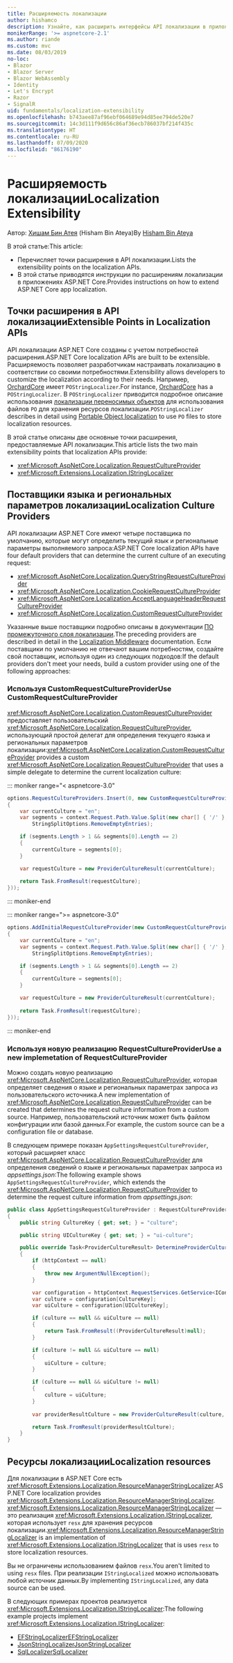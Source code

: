 ```yaml
---
title: Расширяемость локализации
author: hishamco
description: Узнайте, как расширить интерфейсы API локализации в приложениях ASP.NET Core.
monikerRange: '>= aspnetcore-2.1'
ms.author: riande
ms.custom: mvc
ms.date: 08/03/2019
no-loc:
- Blazor
- Blazor Server
- Blazor WebAssembly
- Identity
- Let's Encrypt
- Razor
- SignalR
uid: fundamentals/localization-extensibility
ms.openlocfilehash: b743aee87af96ebf064689e94d85ee794de520e7
ms.sourcegitcommit: 14c3d111f9d656c86af36ecb786037bf214f435c
ms.translationtype: HT
ms.contentlocale: ru-RU
ms.lasthandoff: 07/09/2020
ms.locfileid: "86176190"
---
```

# <a name="localization-extensibility"></a><span data-ttu-id="2dbfc-103">Расширяемость локализации</span><span class="sxs-lookup"><span data-stu-id="2dbfc-103">Localization Extensibility</span></span>

<span data-ttu-id="2dbfc-104">Автор: [Хишам Бин Атея](https://github.com/hishamco) (Hisham Bin Ateya)</span><span class="sxs-lookup"><span data-stu-id="2dbfc-104">By [Hisham Bin Ateya](https://github.com/hishamco)</span></span>

<span data-ttu-id="2dbfc-105">В этой статье:</span><span class="sxs-lookup"><span data-stu-id="2dbfc-105">This article:</span></span>

* <span data-ttu-id="2dbfc-106">Перечисляет точки расширения в API локализации.</span><span class="sxs-lookup"><span data-stu-id="2dbfc-106">Lists the extensibility points on the localization APIs.</span></span>
* <span data-ttu-id="2dbfc-107">В этой статье приводятся инструкции по расширениям локализации в приложениях ASP.NET Core.</span><span class="sxs-lookup"><span data-stu-id="2dbfc-107">Provides instructions on how to extend ASP.NET Core app localization.</span></span>

## <a name="extensible-points-in-localization-apis"></a><span data-ttu-id="2dbfc-108">Точки расширения в API локализации</span><span class="sxs-lookup"><span data-stu-id="2dbfc-108">Extensible Points in Localization APIs</span></span>

<span data-ttu-id="2dbfc-109">API локализации ASP.NET Core созданы с учетом потребностей расширения.</span><span class="sxs-lookup"><span data-stu-id="2dbfc-109">ASP.NET Core localization APIs are built to be extensible.</span></span> <span data-ttu-id="2dbfc-110">Расширяемость позволяет разработчикам настраивать локализацию в соответствии со своими потребностями.</span><span class="sxs-lookup"><span data-stu-id="2dbfc-110">Extensibility allows developers to customize the localization according to their needs.</span></span> <span data-ttu-id="2dbfc-111">Например, [OrchardCore](https://github.com/orchardCMS/OrchardCore/) имеет `POStringLocalizer`.</span><span class="sxs-lookup"><span data-stu-id="2dbfc-111">For instance, [OrchardCore](https://github.com/orchardCMS/OrchardCore/) has a `POStringLocalizer`.</span></span> <span data-ttu-id="2dbfc-112">В `POStringLocalizer` приводится подробное описание использования [локализации переносимых объектов](xref:fundamentals/portable-object-localization) для использования файлов `PO` для хранения ресурсов локализации.</span><span class="sxs-lookup"><span data-stu-id="2dbfc-112">`POStringLocalizer` describes in detail using [Portable Object localization](xref:fundamentals/portable-object-localization) to use `PO` files to store localization resources.</span></span>

<span data-ttu-id="2dbfc-113">В этой статье описаны две основные точки расширения, предоставляемые API локализации.</span><span class="sxs-lookup"><span data-stu-id="2dbfc-113">This article lists the two main extensibility points that localization APIs provide:</span></span> 

* <xref:Microsoft.AspNetCore.Localization.RequestCultureProvider>
* <xref:Microsoft.Extensions.Localization.IStringLocalizer>

## <a name="localization-culture-providers"></a><span data-ttu-id="2dbfc-114">Поставщики языка и региональных параметров локализации</span><span class="sxs-lookup"><span data-stu-id="2dbfc-114">Localization Culture Providers</span></span>

<span data-ttu-id="2dbfc-115">API локализации ASP.NET Core имеют четыре поставщика по умолчанию, которые могут определить текущий язык и региональные параметры выполняемого запроса:</span><span class="sxs-lookup"><span data-stu-id="2dbfc-115">ASP.NET Core localization APIs have four default providers that can determine the current culture of an executing request:</span></span>

* <xref:Microsoft.AspNetCore.Localization.QueryStringRequestCultureProvider>
* <xref:Microsoft.AspNetCore.Localization.CookieRequestCultureProvider>
* <xref:Microsoft.AspNetCore.Localization.AcceptLanguageHeaderRequestCultureProvider>
* <xref:Microsoft.AspNetCore.Localization.CustomRequestCultureProvider>

<span data-ttu-id="2dbfc-116">Указанные выше поставщики подробно описаны в документации [ПО промежуточного слоя локализации](xref:fundamentals/localization).</span><span class="sxs-lookup"><span data-stu-id="2dbfc-116">The preceding providers are described in detail in the [Localization Middleware](xref:fundamentals/localization) documentation.</span></span> <span data-ttu-id="2dbfc-117">Если поставщики по умолчанию не отвечают вашим потребностям, создайте свой поставщик, используя один из следующих подходов:</span><span class="sxs-lookup"><span data-stu-id="2dbfc-117">If the default providers don't meet your needs, build a custom provider using one of the following approaches:</span></span>

### <a name="use-customrequestcultureprovider"></a><span data-ttu-id="2dbfc-118">Используя CustomRequestCultureProvider</span><span class="sxs-lookup"><span data-stu-id="2dbfc-118">Use CustomRequestCultureProvider</span></span>

<span data-ttu-id="2dbfc-119"><xref:Microsoft.AspNetCore.Localization.CustomRequestCultureProvider> предоставляет пользовательский <xref:Microsoft.AspNetCore.Localization.RequestCultureProvider>, использующий простой делегат для определения текущего языка и региональных параметров локализации:</span><span class="sxs-lookup"><span data-stu-id="2dbfc-119"><xref:Microsoft.AspNetCore.Localization.CustomRequestCultureProvider> provides a custom <xref:Microsoft.AspNetCore.Localization.RequestCultureProvider> that uses a simple delegate to determine the current localization culture:</span></span>

::: moniker range="< aspnetcore-3.0"
```csharp
options.RequestCultureProviders.Insert(0, new CustomRequestCultureProvider(async context =>
{
    var currentCulture = "en";
    var segments = context.Request.Path.Value.Split(new char[] { '/' }, 
        StringSplitOptions.RemoveEmptyEntries);

    if (segments.Length > 1 && segments[0].Length == 2)
    {
        currentCulture = segments[0];
    }

    var requestCulture = new ProviderCultureResult(currentCulture);
    
    return Task.FromResult(requestCulture);
}));
```

::: moniker-end

::: moniker range=">= aspnetcore-3.0"
```csharp
options.AddInitialRequestCultureProvider(new CustomRequestCultureProvider(async context =>
{
    var currentCulture = "en";
    var segments = context.Request.Path.Value.Split(new char[] { '/' }, 
        StringSplitOptions.RemoveEmptyEntries);

    if (segments.Length > 1 && segments[0].Length == 2)
    {
        currentCulture = segments[0];
    }

    var requestCulture = new ProviderCultureResult(currentCulture);
    
    return Task.FromResult(requestCulture);
}));
```

::: moniker-end

### <a name="use-a-new-implemetation-of-requestcultureprovider"></a><span data-ttu-id="2dbfc-120">Используя новую реализацию RequestCultureProvider</span><span class="sxs-lookup"><span data-stu-id="2dbfc-120">Use a new implemetation of RequestCultureProvider</span></span>

<span data-ttu-id="2dbfc-121">Можно создать новую реализацию <xref:Microsoft.AspNetCore.Localization.RequestCultureProvider>, которая определяет сведения о языке и региональных параметрах запроса из пользовательского источника.</span><span class="sxs-lookup"><span data-stu-id="2dbfc-121">A new implementation of <xref:Microsoft.AspNetCore.Localization.RequestCultureProvider> can be created that determines the request culture information from a custom source.</span></span> <span data-ttu-id="2dbfc-122">Например, пользовательский источник может быть файлом конфигурации или базой данных.</span><span class="sxs-lookup"><span data-stu-id="2dbfc-122">For example, the custom source can be a configuration file or database.</span></span>

<span data-ttu-id="2dbfc-123">В следующем примере показан `AppSettingsRequestCultureProvider`, который расширяет класс <xref:Microsoft.AspNetCore.Localization.RequestCultureProvider> для определения сведений о языке и региональных параметрах запроса из *appsettings.json*:</span><span class="sxs-lookup"><span data-stu-id="2dbfc-123">The following example shows `AppSettingsRequestCultureProvider`, which extends the <xref:Microsoft.AspNetCore.Localization.RequestCultureProvider> to determine the request culture information from *appsettings.json*:</span></span>

```csharp
public class AppSettingsRequestCultureProvider : RequestCultureProvider
{
    public string CultureKey { get; set; } = "culture";

    public string UICultureKey { get; set; } = "ui-culture";

    public override Task<ProviderCultureResult> DetermineProviderCultureResult(HttpContext httpContext)
    {
        if (httpContext == null)
        {
            throw new ArgumentNullException();
        }

        var configuration = httpContext.RequestServices.GetService<IConfigurationRoot>();
        var culture = configuration[CultureKey];
        var uiCulture = configuration[UICultureKey];

        if (culture == null && uiCulture == null)
        {
            return Task.FromResult((ProviderCultureResult)null);
        }

        if (culture != null && uiCulture == null)
        {
            uiCulture = culture;
        }

        if (culture == null && uiCulture != null)
        {
            culture = uiCulture;
        }
        
        var providerResultCulture = new ProviderCultureResult(culture, uiCulture);

        return Task.FromResult(providerResultCulture);
    }
}
```

## <a name="localization-resources"></a><span data-ttu-id="2dbfc-124">Ресурсы локализации</span><span class="sxs-lookup"><span data-stu-id="2dbfc-124">Localization resources</span></span>

<span data-ttu-id="2dbfc-125">Для локализации в ASP.NET Core есть <xref:Microsoft.Extensions.Localization.ResourceManagerStringLocalizer>.</span><span class="sxs-lookup"><span data-stu-id="2dbfc-125">ASP.NET Core localization provides <xref:Microsoft.Extensions.Localization.ResourceManagerStringLocalizer>.</span></span> <span data-ttu-id="2dbfc-126"><xref:Microsoft.Extensions.Localization.ResourceManagerStringLocalizer> — это реализация <xref:Microsoft.Extensions.Localization.IStringLocalizer>, которая использует `resx` для хранения ресурсов локализации.</span><span class="sxs-lookup"><span data-stu-id="2dbfc-126"><xref:Microsoft.Extensions.Localization.ResourceManagerStringLocalizer> is an implementation of <xref:Microsoft.Extensions.Localization.IStringLocalizer> that is uses `resx` to store localization resources.</span></span>

<span data-ttu-id="2dbfc-127">Вы не ограничены использованием файлов `resx`.</span><span class="sxs-lookup"><span data-stu-id="2dbfc-127">You aren't limited to using `resx` files.</span></span> <span data-ttu-id="2dbfc-128">При реализации `IStringLocalized` можно использовать любой источник данных.</span><span class="sxs-lookup"><span data-stu-id="2dbfc-128">By implementing `IStringLocalized`, any data source can be used.</span></span>

<span data-ttu-id="2dbfc-129">В следующих примерах проектов реализуется <xref:Microsoft.Extensions.Localization.IStringLocalizer>:</span><span class="sxs-lookup"><span data-stu-id="2dbfc-129">The following example projects implement <xref:Microsoft.Extensions.Localization.IStringLocalizer>:</span></span> 

* [<span data-ttu-id="2dbfc-130">EFStringLocalizer</span><span class="sxs-lookup"><span data-stu-id="2dbfc-130">EFStringLocalizer</span></span>](https://github.com/aspnet/Entropy/tree/master/samples/Localization.EntityFramework)
* [<span data-ttu-id="2dbfc-131">JsonStringLocalizer</span><span class="sxs-lookup"><span data-stu-id="2dbfc-131">JsonStringLocalizer</span></span>](https://github.com/hishamco/My.Extensions.Localization.Json)
* [<span data-ttu-id="2dbfc-132">SqlLocalizer</span><span class="sxs-lookup"><span data-stu-id="2dbfc-132">SqlLocalizer</span></span>](https://github.com/damienbod/AspNetCoreLocalization)
